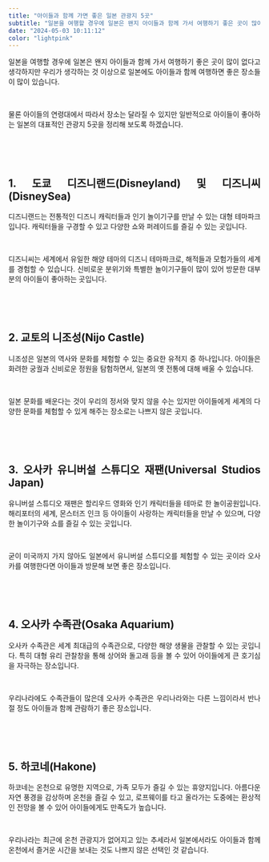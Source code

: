 ```yaml
---
title: "아이들과 함께 가면 좋은 일본 관광지 5곳"
subtitle: "일본을 여행할 경우에 일본은 왠지 아이들과 함께 가서 여행하기 좋은 곳이 많이 없다고 생각하지만 우리가 생각하는 것 이상으로 일본에도 아이들과 함께 여행하면 좋은 장소들이 많이 있습니다. 아이들의 연령대에서 따라서 장소는 달라질 수 있지만 일반적으로 아이들이 좋아하는 일본의 대표적인 관광지 5곳을 정리한 글입니다."
date: "2024-05-03 10:11:12"
color: "lightpink"
---
```


<p style="text-align: justify;" data-ke-size="size16">일본을 여행할 경우에 일본은 왠지 아이들과 함께 가서 여행하기 좋은 곳이 많이 없다고 생각하지만 우리가 생각하는 것 이상으로 일본에도 아이들과 함께 여행하면 좋은 장소들이 많이 있습니다.</p>
<p style="text-align: justify;" data-ke-size="size16"><br></p>
<p style="text-align: justify;" data-ke-size="size16">물론 아이들의 연령대에서 따라서 장소는 달라질 수 있지만 일반적으로 아이들이 좋아하는 일본의 대표적인 관광지 5곳을 정리해 보도록 하겠습니다.</p>
<p style="text-align: justify;" data-ke-size="size16"><br></p>
<p style="text-align: justify;" data-ke-size="size16"><br></p>
<h2 style="text-align: justify;" data-ke-size="size26"><b>1. 도쿄 디즈니랜드(Disneyland) 및 디즈니씨(DisneySea)</b></h2>
<p style="text-align: justify;" data-ke-size="size16">디즈니랜드는 전통적인 디즈니 캐릭터들과 인기 놀이기구를 만날 수 있는 대형 테마파크입니다. 캐릭터들을 구경할 수 있고 다양한 쇼와 퍼레이드를 즐길 수 있는 곳입니다.</p>
<p style="text-align: justify;" data-ke-size="size16"><br></p>
<p style="text-align: justify;" data-ke-size="size16">디즈니씨는 세계에서 유일한 해양 테마의 디즈니 테마파크로, 해적들과 모험가들의 세계를 경험할 수 있습니다. 신비로운 분위기와 특별한 놀이기구들이 많이 있어 방문한 대부분의 아이들이 좋아하는 곳입니다.</p>
<p style="text-align: justify;" data-ke-size="size16"><br></p>
<p style="text-align: justify;" data-ke-size="size16"><br></p>
<h2 style="text-align: justify;" data-ke-size="size26"><b>2. 교토의 니조성(Nijo Castle)</b></h2>
<p style="text-align: justify;" data-ke-size="size16">니조성은 일본의 역사와 문화를 체험할 수 있는 중요한 유적지 중 하나입니다. 아이들은 화려한 궁궐과 신비로운 정원을 탐험하면서, 일본의 옛 전통에 대해 배울 수 있습니다.</p>
<p style="text-align: justify;" data-ke-size="size16"><br></p>
<p style="text-align: justify;" data-ke-size="size16">일본 문화를 배운다는 것이 우리의 정서와 맞지 않을 수는 있지만 아이들에게 세계의 다양한 문화를 체험할 수 있게 해주는 장소로는 나쁘지 않은 곳입니다.</p>
<p style="text-align: justify;" data-ke-size="size16"><br></p>
<p style="text-align: justify;" data-ke-size="size16"><br></p>
<h2 style="text-align: justify;" data-ke-size="size26"><b>3. 오사카 유니버설 스튜디오 재팬(Universal Studios Japan)</b></h2>
<p style="text-align: justify;" data-ke-size="size16">유니버설 스튜디오 재팬은 할리우드 영화와 인기 캐릭터들을 테마로 한 놀이공원입니다. 해리포터의 세계, 몬스터즈 인크 등 아이들이 사랑하는 캐릭터들을 만날 수 있으며, 다양한 놀이기구와 쇼를 즐길 수 있는 곳입니다.</p>
<p style="text-align: justify;" data-ke-size="size16"><br></p>
<p style="text-align: justify;" data-ke-size="size16">굳이 미국까지 가지 않아도 일본에서 유니버설 스튜디오를 체험할 수 있는 곳이라 오사카를 여행한다면 아이들과 방문해 보면 좋은 장소입니다.</p>
<p style="text-align: justify;" data-ke-size="size16"><br></p>
<p style="text-align: justify;" data-ke-size="size16"><br></p>
<h2 style="text-align: justify;" data-ke-size="size26"><b>4. 오사카 수족관(Osaka Aquarium)</b></h2>
<p style="text-align: justify;" data-ke-size="size16">오사카 수족관은 세계 최대급의 수족관으로, 다양한 해양 생물을 관찰할 수 있는 곳입니다. 특히 대형 유리 관찰창을 통해 상어와 돌고래 등을 볼 수 있어 아이들에게 큰 호기심을 자극하는 장소입니다.</p>
<p style="text-align: justify;" data-ke-size="size16"><br></p>
<p style="text-align: justify;" data-ke-size="size16">우리나라에도 수족관들이 많은데 오사카 수족관은 우리나라와는 다른 느낌이라서 반나절 정도 아이들과 함께 관람하기 좋은 장소입니다.</p>
<p style="text-align: justify;" data-ke-size="size16"><br></p>
<p style="text-align: justify;" data-ke-size="size16"><br></p>
<h2 style="text-align: justify;" data-ke-size="size26"><b>5. 하코네(Hakone)</b></h2>
<p style="text-align: justify;" data-ke-size="size16">하코네는 온천으로 유명한 지역으로, 가족 모두가 즐길 수 있는 휴양지입니다. 아름다운 자연 풍경을 감상하며 온천을 즐길 수 있고, 로프웨이를 타고 올라가는 도중에는 환상적인 전망을 볼 수 있어 아이들에게도 만족도가 높습니다.</p>
<p style="text-align: justify;" data-ke-size="size16"><br></p>
<p style="text-align: justify;" data-ke-size="size16">우리나라는 최근에 온천 관광지가 없어지고 있는 추세라서 일본에서라도 아이들과 함께 온천에서 즐거운 시간을 보내는 것도 나쁘지 않은 선택인 것 같습니다.</p>
<p style="text-align: justify;" data-ke-size="size16"><br></p>